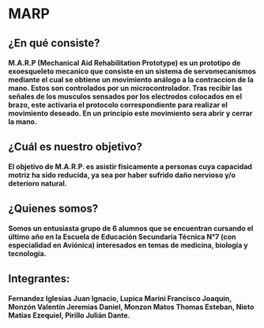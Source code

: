 # MARP

## ¿En qué consiste?

#### M.A.R.P (Mechanical Aid Rehabilitation Prototype) es un prototipo de exoesqueleto mecanico que consiste en un sistema de servomecanismos mediante el cual se obtiene un movimiento análogo a la contraccion de la mano. Estos son controlados por un microcontrolador. Tras recibir las señales de los musculos sensados por los electrodos colocados en el brazo, este activaria el protocolo correspondiente para realizar el movimiento deseado. En un principio este movimiento sera abrir y cerrar la mano.


## ¿Cuál es nuestro objetivo?

#### El objetivo de M.A.R.P. es asistir fisicamente a personas cuya capacidad motriz ha sido reducida, ya sea por haber sufrido daño nervioso y/o deterioro natural.


## ¿Quienes somos?

#### Somos un entusiasta grupo de 6 alumnos que se encuentran cursando el último año en la Escuela de Educación Secundaria Técnica N°7 (con especialidad en Aviónica) interesados en temas de medicina, biología y tecnología.


## Integrantes:

#### Fernandez Iglesias Juan Ignacio, Lupica Marini Francisco Joaquin, Monzón Valentín Jeremias Daniel, Monzon Matos Thomas Esteban, Nieto Matias Ezequiel, Pirillo Julián Dante.